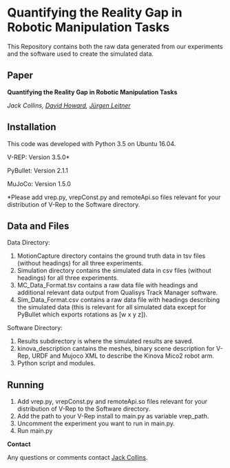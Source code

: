 # Quantifying the Reality Gap in Robotic Manipulation Tasks

This Repository contains both the raw data generated from our experiments and the software used to create the simulated data.

## Paper

**Quantifying the Reality Gap in Robotic Manipulation Tasks**

*Jack Collins, [David Howard](https://people.csiro.au/H/D/David-Howard), [Jürgen Leitner](http://juxi.net)*

## Installation

This code was developed with Python 3.5 on Ubuntu 16.04.

V-REP: Version 3.5.0*

PyBullet: Version 2.1.1

MuJoCo: Version 1.5.0

*Please add vrep.py, vrepConst.py and remoteApi.so files relevant for your distribution of V-Rep to the Software directory.

## Data and Files

Data Directory:
1. MotionCapture directory contains the ground truth data in tsv files (without headings) for all three experiments.
2. Simulation directory contains the simulated data in csv files (without headings) for all three experiments.
3. MC_Data_Format.tsv contains a raw data file with headings and additional relevant data output from Qualisys Track Manager software.
4. Sim_Data_Format.csv contains a raw data file with headings describing the simulated data (this is relevant for all simulated data except for PyBullet which exports rotations as [w x y z]).

Software Directory:
1. Results subdirectory is where the simulated results are saved.
2. kinova_description cantains the meshes, binary scene description for V-Rep, URDF and Mujoco XML to describe the Kinova Mico2 robot arm.
3. Python script and modules.

## Running

1. Add vrep.py, vrepConst.py and remoteApi.so files relevant for your distribution of V-Rep to the Software directory.
2. Add the path to your V-Rep install to main.py as variable vrep_path.
2. Uncomment the experiment you want to run in main.py.
4. Run main.py



**Contact**

Any questions or comments contact [Jack Collins](mailto:j30.collins@hdr.qut.edu.au).
